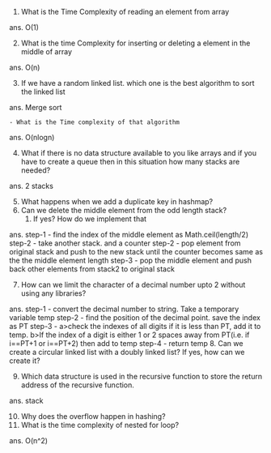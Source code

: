 1. What is the Time Complexity of reading an element from array

ans.  O(1)

2. What is  the time Complexity for inserting or deleting a element in the middle of array

ans. O(n)

3. If we have a random linked list. which one is the best algorithm to sort the linked list

ans. Merge sort 

    - What is the Time complexity of that algorithm

ans. O(nlogn)

4. What if there is no data structure available to you like arrays and if you have to create a queue then in this situation how many stacks are needed?

ans. 2 stacks

5. What happens when we add a duplicate key in hashmap?
6. Can we delete the middle element from the odd length stack?
    1. If yes? How do we implement that

ans. step-1 - find the index of the middle element as Math.ceil(length/2)
     step-2 - take another stack. and a counter
     step-2 - pop element from original stack and push to the new stack   until the counter becomes same as the the middle element length
     step-3 - pop the middle element and push back other elements from stack2 to original stack

7. How can we limit the character of a decimal number upto 2 without using any libraries?
    
ans. 
    step-1 - convert the decimal number to string. Take a temporary variable temp
    step-2 - find the position of the decimal point. save the index as PT
    step-3 - a>check the indexes of all digits if it is less than PT, add it to temp.
        b>If the index of a digit is either 1 or 2 spaces away from PT(i.e. if i==PT+1 or i==PT+2) then add to temp
    step-4 - return temp
8. Can we create a circular linked list with a doubly linked list? If yes, how can we create it?

9. Which data structure is used in the recursive function to store the return address of the recursive function.

ans. stack

10. Why does the overflow happen in hashing?
11. What is the time complexity of nested for loop?

ans. O(n^2)